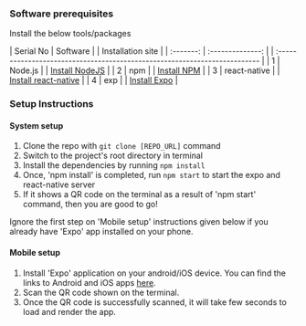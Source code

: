 ### Software prerequisites

Install the below tools/packages

| Serial No |     Software     |  | Installation site                                                          |
| :-------: | :--------------: |  | :------------------------------------------------------------------------- |
|     1     |     Node.js      |  | [Install NodeJS](https://nodejs.org/en/download/)                          |
|     2     |       npm        |  | [Install NPM](https://www.npmjs.com/get-npm)                               |
|     3     |   react-native   |  | [Install react-native](https://www.npmjs.com/package/react-native)         |
|     4     |       exp        |  | [Install Expo](https://www.npmjs.com/package/exp)                          |

### Setup Instructions

#### System setup

1. Clone the repo with `git clone [REPO_URL]` command
2. Switch to the project's root directory in terminal
3. Install the dependencies by running `npm install`
4. Once, 'npm install' is completed, run `npm start` to start the expo and react-native server
5. If it shows a QR code on the terminal as a result of 'npm start' command, then you are good to go!

Ignore the first step on 'Mobile setup' instructions given below if you already have 'Expo' app installed on your phone.

#### Mobile setup

1. Install 'Expo' application on your android/iOS device. You can find the links to Android and iOS apps [here](https://expo.io/tools#client).
2. Scan the QR code shown on the terminal.
3. Once the QR code is successfully scanned, it will take few seconds to load and render the app.

